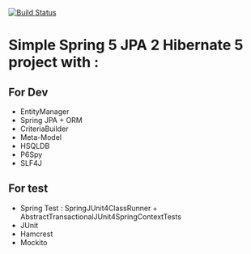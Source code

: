 [![Build Status](https://travis-ci.org/hzitoun/spring-hibernate-criteria-builder-p6spy.svg?branch=master)](https://travis-ci.org/hzitoun/spring-hibernate-criteria-builder-p6spy)
# Simple Spring 5 JPA  2 Hibernate 5 project with :

## For Dev
- EntityManager
- Spring JPA + ORM
- CriteriaBuilder
- Meta-Model
- HSQLDB
- P6Spy
- SLF4J

## For test
- Spring Test :  SpringJUnit4ClassRunner + AbstractTransactionalJUnit4SpringContextTests
- JUnit
- Hamcrest
- Mockito
 
